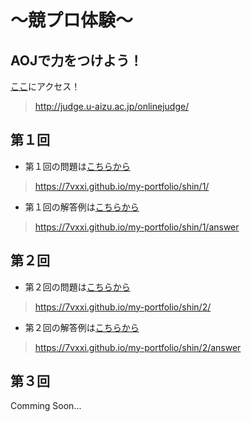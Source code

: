# ～競プロ体験～

## AOJで力をつけよう！
[ここ](http://judge.u-aizu.ac.jp/onlinejudge/)にアクセス！
>http://judge.u-aizu.ac.jp/onlinejudge/

## 第１回
- 第１回の問題は[こちらから](https://7vxxi.github.io/my-portfolio/shin/1/)
>https://7vxxi.github.io/my-portfolio/shin/1/
- 第１回の解答例は[こちらから](https://7vxxi.github.io/my-portfolio/shin/1/answer)
>https://7vxxi.github.io/my-portfolio/shin/1/answer

## 第２回
- 第２回の問題は[こちらから](https://7vxxi.github.io/my-portfolio/shin/2/)
>https://7vxxi.github.io/my-portfolio/shin/2/
- 第２回の解答例は[こちらから](https://7vxxi.github.io/my-portfolio/shin/2/answer)
>https://7vxxi.github.io/my-portfolio/shin/2/answer

## 第３回
Comming Soon...
